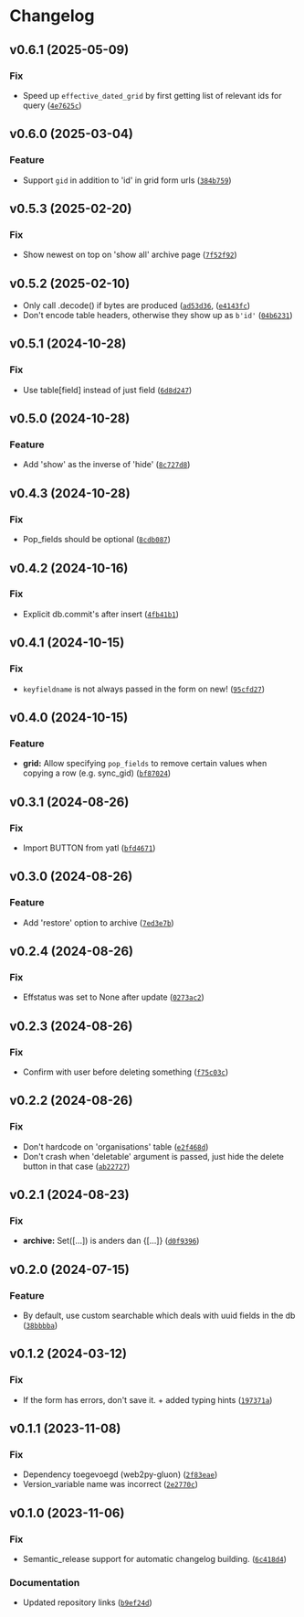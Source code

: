 # Changelog

<!--next-version-placeholder-->

## v0.6.1 (2025-05-09)

### Fix

* Speed up `effective_dated_grid` by first getting list of relevant ids for query ([`4e7625c`](https://github.com/educationwarehouse/edwh-web2py-effdted-prio-grid/commit/4e7625cf7ec2fb740c1fef360fbda4c69d94b8f1))

## v0.6.0 (2025-03-04)

### Feature

* Support `gid` in addition to 'id' in grid form urls ([`384b759`](https://github.com/educationwarehouse/edwh-web2py-effdted-prio-grid/commit/384b7591bda860eae40c72e4bc1638d0dd5f318b))

## v0.5.3 (2025-02-20)

### Fix

* Show newest on top on 'show all' archive page ([`7f52f92`](https://github.com/educationwarehouse/edwh-web2py-effdted-prio-grid/commit/7f52f927ca16e59fc61de5246839bb0e90cac833))

## v0.5.2 (2025-02-10)
* Only call .decode() if bytes are produced ([`ad53d36`](https://github.com/educationwarehouse/edwh-web2py-effdted-prio-grid/commit/ad53d3630cd8ccc745aa1df32faa7a21d6696024), ([`e4143fc`](https://github.com/educationwarehouse/edwh-web2py-effdted-prio-grid/commit/e4143fcab5bd7d635bd0f5cfe09d860cc251aebf))
* Don't encode table headers, otherwise they show up as `b'id'` ([`04b6231`](https://github.com/educationwarehouse/edwh-web2py-effdted-prio-grid/commit/04b6231a10e9e1cb1e52f16ac3620ab9b0c7b401))

## v0.5.1 (2024-10-28)

### Fix

* Use table[field] instead of just field ([`6d8d247`](https://github.com/educationwarehouse/edwh-web2py-effdted-prio-grid/commit/6d8d24703cc95e0978ef4be3194195336935a695))

## v0.5.0 (2024-10-28)

### Feature

* Add 'show' as the inverse of 'hide' ([`8c727d8`](https://github.com/educationwarehouse/edwh-web2py-effdted-prio-grid/commit/8c727d8688a8ef2bd3509013f6d8647fd78f2e9c))

## v0.4.3 (2024-10-28)

### Fix

* Pop_fields should be optional ([`8cdb087`](https://github.com/educationwarehouse/edwh-web2py-effdted-prio-grid/commit/8cdb087dd4198d7e289369799babcb70cb10fee1))

## v0.4.2 (2024-10-16)

### Fix

* Explicit db.commit's after insert ([`4fb41b1`](https://github.com/educationwarehouse/edwh-web2py-effdted-prio-grid/commit/4fb41b145cfcecc4b272c4d197bf295b54a5df7f))

## v0.4.1 (2024-10-15)

### Fix

* `keyfieldname` is not always passed in the form on new! ([`95cfd27`](https://github.com/educationwarehouse/edwh-web2py-effdted-prio-grid/commit/95cfd27cb1844b6adefaf169ad85ac9a5af8e4bc))

## v0.4.0 (2024-10-15)

### Feature

* **grid:** Allow specifying `pop_fields` to remove certain values when copying a row (e.g. sync_gid) ([`bf87024`](https://github.com/educationwarehouse/edwh-web2py-effdted-prio-grid/commit/bf870246cbb78a6bdd3009bf9402135515dedae8))

## v0.3.1 (2024-08-26)

### Fix

* Import BUTTON from yatl ([`bfd4671`](https://github.com/educationwarehouse/edwh-web2py-effdted-prio-grid/commit/bfd46713f9611ca54e6d4ac5ee64505a6c765cf6))

## v0.3.0 (2024-08-26)

### Feature

* Add 'restore' option to archive ([`7ed3e7b`](https://github.com/educationwarehouse/edwh-web2py-effdted-prio-grid/commit/7ed3e7b3a10868bda97f2bca603e00cf711c5284))

## v0.2.4 (2024-08-26)

### Fix

* Effstatus was set to None after update ([`0273ac2`](https://github.com/educationwarehouse/edwh-web2py-effdted-prio-grid/commit/0273ac26fb19dbcc111df9a28758d9d051279112))

## v0.2.3 (2024-08-26)

### Fix

* Confirm with user before deleting something ([`f75c03c`](https://github.com/educationwarehouse/edwh-web2py-effdted-prio-grid/commit/f75c03c22f996822cba0039c660e24165a4a9fda))

## v0.2.2 (2024-08-26)

### Fix

* Don't hardcode on 'organisations' table ([`e2f468d`](https://github.com/educationwarehouse/edwh-web2py-effdted-prio-grid/commit/e2f468dd4ee92114b1033ce948da68f19b5c5657))
* Don't crash when 'deletable' argument is passed, just hide the delete button in that case ([`ab22727`](https://github.com/educationwarehouse/edwh-web2py-effdted-prio-grid/commit/ab22727e166ec1058140c3a7a03801745e0bd117))

## v0.2.1 (2024-08-23)

### Fix

* **archive:** Set([...]) is anders dan {[...]} ([`d0f9396`](https://github.com/educationwarehouse/edwh-web2py-effdted-prio-grid/commit/d0f93965c040e11e59d13a3c518d087f886e2eaf))

## v0.2.0 (2024-07-15)

### Feature

* By default, use custom searchable which deals with uuid fields in the db ([`38bbbba`](https://github.com/educationwarehouse/edwh-web2py-effdted-prio-grid/commit/38bbbbac8be7b68c103c974a695744e9afe41236))

## v0.1.2 (2024-03-12)

### Fix

* If the form has errors, don't save it. + added typing hints ([`197371a`](https://github.com/educationwarehouse/edwh-web2py-effdted-prio-grid/commit/197371a7115a27099b376ba0aafd26a26a11fe5c))

## v0.1.1 (2023-11-08)

### Fix

* Dependency toegevoegd (web2py-gluon) ([`2f83eae`](https://github.com/educationwarehouse/edwh-web2py-effdted-prio-grid/commit/2f83eae22e4d4b59ff78305f0a5f8d3af0f9f7cd))
* Version_variable name was incorrect ([`2e2770c`](https://github.com/educationwarehouse/edwh-web2py-effdted-prio-grid/commit/2e2770c4a302a173998e5337ae7b70887c742838))

## v0.1.0 (2023-11-06)
### Fix
* Semantic_release support for automatic changelog building. ([`6c418d4`](https://github.com/remcoboerma/edwh-web2py-effdted-prio-grid/commit/6c418d4ef4bbdc8eea60f2182e3869339d7f6fef))

### Documentation
* Updated repository links ([`b9ef24d`](https://github.com/remcoboerma/edwh-web2py-effdted-prio-grid/commit/b9ef24dcb50eee4232b3a325735ca2b5929a37d7))
